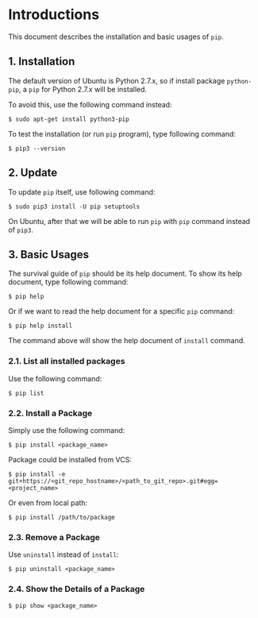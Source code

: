 # Introductions

This document describes the installation and basic usages of `pip`.

## 1. Installation

The default version of Ubuntu is Python 2.7.x, so if install package `python-pip`, a `pip` for Python 2.7.x will be installed.

To avoid this, use the following command instead:

```console
$ sudo apt-get install python3-pip
```

To test the installation (or run `pip` program), type following command:

```console
$ pip3 --version
```

## 2. Update

To update `pip` itself, use following command:

```console
$ sudo pip3 install -U pip setuptools
```

On Ubuntu, after that we will be able to run `pip` with `pip` command instead of `pip3`.

## 3. Basic Usages

The survival guide of `pip` should be its help document. To show its help document, type following command:

```console
$ pip help
```

Or if we want to read the help document for a specific `pip` command:

```console
$ pip help install
```

The command above will show the help document of `install` command.

### 2.1. List all installed packages

Use the following command:

```console
$ pip list
```

### 2.2. Install a Package

Simply use the following command:

```console
$ pip install <package_name>
```

Package could be installed from VCS:

```console
$ pip install -e git+https://<git_repo_hostname>/<path_to_git_repo>.git#egg=<project_name>
```

Or even from local path:

```console
$ pip install /path/to/package
```

### 2.3. Remove a Package

Use `uninstall` instead of `install`:

```console
$ pip uninstall <package_name>
```

### 2.4. Show the Details of a Package

```console
$ pip show <package_name>
```
